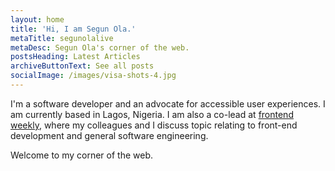 ```yaml
---
layout: home
title: 'Hi, I am Segun Ola.'
metaTitle: segunolalive
metaDesc: Segun Ola's corner of the web.
postsHeading: Latest Articles
archiveButtonText: See all posts
socialImage: /images/visa-shots-4.jpg
---
```

I'm a software developer and an advocate for accessible user experiences. I am currently based in Lagos, Nigeria. I am also a co-lead at [frontend weekly](http://frontendweekly.dev/), where my colleagues and I discuss topic relating to front-end development and general software engineering.

Welcome to my corner of the web.
